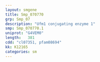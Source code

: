 ```yaml
---
layout: smgene
title: Smp_070770
grp: Smp_07
description: "Ufm1 conjugating enzyme 1"
smp: Smp_070770.1
uniprot: "G4VEM0"
length:   381
cdd: "cl07351, pfam08694"
kk: K12165
categories: sm
---
```

